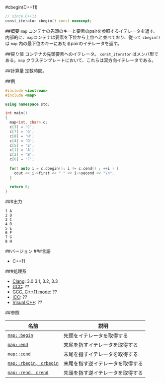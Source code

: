 #cbegin(C++11)
```cpp
// since C++11
const_iterator cbegin() const noexcept;
```


##概要
`map` コンテナの先頭のキーと要素のpairを参照するイテレータを返す。 
内部的に、`map`コンテナは要素を下位から上位へと並べており、従って `cbegin()` は `map` 内の最下位のキーにあたるpairのイテレータを返す。


##戻り値
コンテナの先頭要素へのイテレータ。
`const_iterator` はメンバ型である。`map` クラステンプレートにおいて、これらは双方向イテレータである。


##計算量
定数時間。


##例
```cpp
#include <iostream>
#include <map>

using namespace std;

int main() 
{
  map<int, char> c;
  c[3] = 'C';
  c[7] = 'G';
  c[8] = 'H';
  c[4] = 'D';
  c[5] = 'E';
  c[1] = 'A';
  c[2] = 'B';
  c[6] = 'F';
  
  for( auto i = c.cbegin(); i != c.cend() ; ++i ) {
	cout << i->first << " " << i->second << "\n";
  }
  
  return 0;
}
```

###出力
```
1 A
2 B
3 C
4 D
5 E
6 F
7 G
8 H
```
##バージョン
###言語
- C++11

###処理系
- [Clang](/implementation#clang.md): 3.0 3.1, 3.2, 3.3
- [GCC](/implementation#gcc.md): ??
- [GCC, C++11 mode](/implementation#gcc.md): ??
- [ICC](/implementation#icc.md): ??
- [Visual C++](/implementation#visual_cpp.md): ??


##参照

| 名前 | 説明 |
|------------------------------------------------------------------------------------------------|--------------------------------------------------|
| [`map::begin`](/reference/map/begin.md) | 先頭をイテレータを取得する |
| [`map::end`](/reference/map/end.md) | 末尾を指すイテレータを取得する |
| [`map::cend`](/reference/map/cend.md) | 末尾を指すイテレータを取得する |
| [`map::rbegin, crbegin`](/reference/map/rbegin.md) | 末尾を指す逆イテレータを取得する |
| [`map::rend, crend`](/reference/map/rend.md) | 先頭を指す逆イテレータを取得する |


